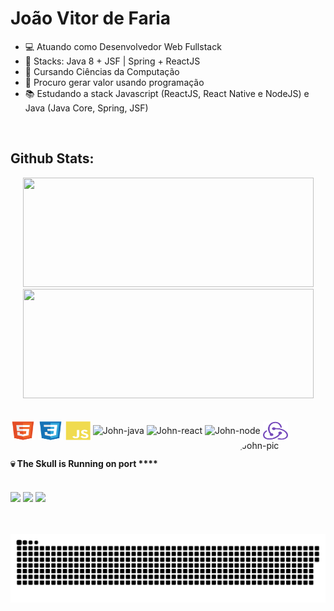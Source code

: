 
# João Vitor de Faria
- 💻 Atuando como Desenvolvedor Web Fullstack
- :notebook: Stacks: Java 8 + JSF | Spring + ReactJS 
- 🌱 Cursando Ciências da Computação
- 👯 Procuro gerar valor usando programação
- :books: Estudando a stack Javascript (ReactJS, React Native e NodeJS) e Java (Java Core, Spring, JSF)
<!-- - 📫 Entre em contato comigo: [![Linkedin Badge](https://img.shields.io/badge/-JoãoVitor-blue?style=flat-square&logo=Linkedin&logoColor=white&link=https://www.linkedin.com/in/jo%C3%A3o-vitor-faria-7604b617b/)](https://www.linkedin.com/in/jo%C3%A3o-vitor-faria-7604b617b/)
| [![Gmail Badge](https://img.shields.io/badge/-jvfaria015@gmail.com-c14438?style=flat-square&logo=Gmail&logoColor=white&link=mailto:jvfaria015@gmail.com)](mailto:jvfaria015@gmail.com) -->

<br/>

## Github Stats:

<div align="center">
  <img height="175em" width="465em" src="https://github-readme-stats.vercel.app/api?username=jvfaria&show_icons=true&theme=discord_old_blurple&include_all_commits=true&count_private=true"/>
  <img height="175em" width="465em" src="https://github-readme-stats.vercel.app/api/top-langs/?username=jvfaria&layout=compact&langs_count=7&theme=discord_old_blurple&card_width=465"/>
</div>

 <br/>
  
<div style="display: inline_block"><br/>
  <img align="center" alt="John-HTML" height="30" width="40" src="https://raw.githubusercontent.com/devicons/devicon/master/icons/html5/html5-original.svg">
  <img align="center" alt="John-CSS" height="30" width="40" src="https://raw.githubusercontent.com/devicons/devicon/master/icons/css3/css3-original.svg">
  <img align="center" alt="John-Js" height="30" width="40" src="https://raw.githubusercontent.com/devicons/devicon/master/icons/javascript/javascript-plain.svg">
  <img align="center" alt="John-java" height="30" width="40" src="https://cdn.jsdelivr.net/gh/devicons/devicon/icons/java/java-original.svg">
  <img align="center" alt="John-react" height="30" width="40" src="https://cdn.jsdelivr.net/gh/devicons/devicon/icons/react/react-original.svg">
  <img align="center" alt="John-node" height="30" width="40" src="https://cdn.jsdelivr.net/gh/devicons/devicon/icons/nodejs/nodejs-original.svg">
  <img align="center" alt="John-Js" height="30" width="40" src="https://raw.githubusercontent.com/devicons/devicon/master/icons/redux/redux-original.svg">
  <img align="right" alt="John-pic" height="150" style="border-radius:50px;" src="https://media.giphy.com/media/l3V0yA9zHe5m29sxW/giphy.gif" width="150" height="150">
</div>
 
 ##
 
  #### 💀 The Skull is Running on port ****
 
<br/>
  
<div>
  <a href="https://www.linkedin.com/in/jo%C3%A3o-vitor-faria-7604b617b/" target="_blank"><img src="https://img.shields.io/badge/-LinkedIn-%230077B5?style=for-the-badge&logo=linkedin&logoColor=white" target="_blank"></a>
  <a href="https://www.instagram.com/jvictor_f/" target="_blank"><img src="https://img.shields.io/badge/-Instagram-%23E4405F?style=for-the-badge&logo=instagram&logoColor=white" target="_blank"></a>
  <a href = "mailto: jvfaria015@gmail.com"><img src="https://img.shields.io/badge/Gmail-D14836?style=for-the-badge&logo=gmail&logoColor=white" ></a>
 
</div>
  
<br/>
  
<div>
  
  ![snake gif](https://github.com/jvfaria/jvfaria/blob/output/github-contribution-grid-snake.svg)
  
</div>


